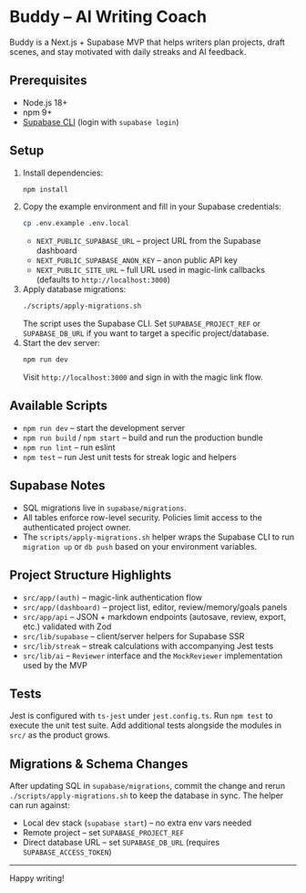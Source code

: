 # Buddy – AI Writing Coach

Buddy is a Next.js + Supabase MVP that helps writers plan projects, draft scenes, and stay motivated with daily streaks and AI feedback.

## Prerequisites

- Node.js 18+
- npm 9+
- [Supabase CLI](https://supabase.com/docs/guides/cli) (login with `supabase login`)

## Setup

1. Install dependencies:
   ```bash
   npm install
   ```
2. Copy the example environment and fill in your Supabase credentials:
   ```bash
   cp .env.example .env.local
   ```
   - `NEXT_PUBLIC_SUPABASE_URL` – project URL from the Supabase dashboard
   - `NEXT_PUBLIC_SUPABASE_ANON_KEY` – anon public API key
   - `NEXT_PUBLIC_SITE_URL` – full URL used in magic-link callbacks (defaults to `http://localhost:3000`)
3. Apply database migrations:
   ```bash
   ./scripts/apply-migrations.sh
   ```
   The script uses the Supabase CLI. Set `SUPABASE_PROJECT_REF` or `SUPABASE_DB_URL` if you want to target a specific project/database.
4. Start the dev server:
   ```bash
   npm run dev
   ```
   Visit `http://localhost:3000` and sign in with the magic link flow.

## Available Scripts

- `npm run dev` – start the development server
- `npm run build` / `npm start` – build and run the production bundle
- `npm run lint` – run eslint
- `npm test` – run Jest unit tests for streak logic and helpers

## Supabase Notes

- SQL migrations live in `supabase/migrations`.
- All tables enforce row-level security. Policies limit access to the authenticated project owner.
- The `scripts/apply-migrations.sh` helper wraps the Supabase CLI to run `migration up` or `db push` based on your environment variables.

## Project Structure Highlights

- `src/app/(auth)` – magic-link authentication flow
- `src/app/(dashboard)` – project list, editor, review/memory/goals panels
- `src/app/api` – JSON + markdown endpoints (autosave, review, export, etc.) validated with Zod
- `src/lib/supabase` – client/server helpers for Supabase SSR
- `src/lib/streak` – streak calculations with accompanying Jest tests
- `src/lib/ai` – `Reviewer` interface and the `MockReviewer` implementation used by the MVP

## Tests

Jest is configured with `ts-jest` under `jest.config.ts`. Run `npm test` to execute the unit test suite. Add additional tests alongside the modules in `src/` as the product grows.

## Migrations & Schema Changes

After updating SQL in `supabase/migrations`, commit the change and rerun `./scripts/apply-migrations.sh` to keep the database in sync. The helper can run against:

- Local dev stack (`supabase start`) – no extra env vars needed
- Remote project – set `SUPABASE_PROJECT_REF`
- Direct database URL – set `SUPABASE_DB_URL` (requires `SUPABASE_ACCESS_TOKEN`)

---

Happy writing!
